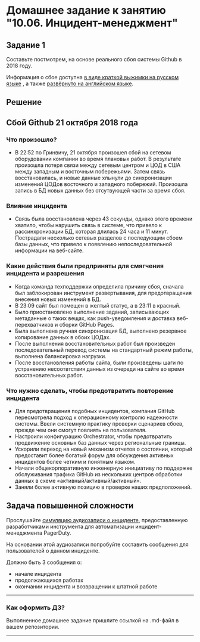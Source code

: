 # Домашнее задание к занятию "10.06. Инцидент-менеджмент"

## Задание 1

Составьте постмотрем, на основе реального сбоя системы Github в 2018 году.

Информация о сбое доступна [в виде краткой выжимки на русском языке](https://habr.com/ru/post/427301/) , а
также [развёрнуто на английском языке](https://github.blog/2018-10-30-oct21-post-incident-analysis/).

## Решение

## Сбой Github 21 октября 2018 года

### Что произошло?

- В 22:52 по Гринвичу, 21 октября произошел сбой на сетевом оборудовании компании во время плановых работ. В результате произошла потеря связи между сетевым центром и ЦОД в США между западным и восточным побережьями.
Затем связь восстановилась, и новые данные хлынули до синхронизации изменений ЦОДов восточного и западного побережий. Произошла запись в БД новых данных без отсутвующей части за время сбоя.

### Влияние инцидента

- Связь была восстановлена через 43 секунды, однако этого времени хватило, чтобы нарушить связь в системе, что привело к рассинхронизации БД, которая длилась 24 часа и 11 минут.
Пострадали несколько сетевых разделов с последующим сбоем базы данных, что привело к появлению непоследовательной информации на веб-сайте.

### Какие действия были предприняты для смягчения инцидента и разрешения

- Когда команда техподдержки определила причину сбоя, сначала был заблокирован инструмент развертывания, для предотвращения внесения новых изменений в БД.
- В 23:09 сайт был помещен в желтый статус, а в 23:11 в красный.
- Было приостановлено выполнение заданий, записывающих метаданные о таких вещах, как push-уведомления и доставка веб-перехватчиков и сборки GitHub Pages.
- Была выполнена ручная синхронизация БД, выполнено резервное копирование данных в обоих ЦОДах.
- После выполнения восстановительных работ был произведен последовательный перевод системы на стандартный режим работы, выполнена балансировка нагрузки.
- После восстановления работы сайта, были произведены шаги по устранению несоотвтствия данных из очереди на сайте во время восстановительных работ.

### Что нужно сделать, чтобы предотвратить повторение инцидента

- Для предотвращения подобных инцидентов, компания GitHub пересмотрела подход к операционному контролю надежности системы. Ввели системную практику проверки сценариев сбоев, прежде чем они смогут повлиять на пользователя.
- Настроили конфигурацию Orchestrator, чтобы предотвратить продвижение основных баз данных через региональные границы.
- Ускорили переход на новый механизм отчетов о состоянии, который предоставит более богатый форум для обсуждения активных инцидентов более четким и понятным языком.
- Начали общекорпоративную инженерную инициативу по поддержке обслуживания трафика GitHub из нескольких центров обработки данных в схеме «активный/активный/активный».
- Заняли более активную позицию в проверке наших предположений.



## Задача повышенной сложности

Прослушайте [симуляцию аудиозаписи о инциденте](https://youtu.be/vw6I5DYWkNA?t=1), предоставленную
разработчиками инструмента для автоматизации инцидент-менеджмента PagerDuty.

На основании этой аудиозаписи попробуйте составить сообщения для пользователей о данном инциденте.

Должно быть 3 сообщения о:
- начале инцидента
- продолжающихся работах
- окончании инцидента и возвращении к штатной работе

---

### Как оформить ДЗ?

Выполненное домашнее задание пришлите ссылкой на .md-файл в вашем репозитории.

---
